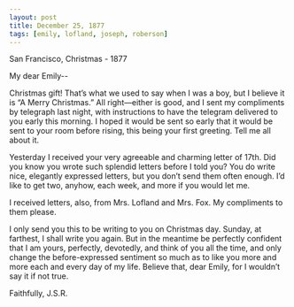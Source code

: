 ```yaml
---
layout: post
title: December 25, 1877
tags: [emily, lofland, joseph, roberson]
---
```

San Francisco, Christmas - 1877  

My dear Emily--  

Christmas gift!  That’s what we used to say when I was a boy, but I believe it is “A Merry Christmas.”  All right—either is good, and I sent my compliments by telegraph last night, with instructions to have the telegram delivered to you early this morning.  I hoped it would be sent so early that it would be sent to your room before rising, this being your first greeting.  Tell me all about it.  

Yesterday I received your very agreeable and charming letter of 17th.  Did you know you wrote such splendid letters before I told you?  You do write nice, elegantly expressed letters, but you don’t send them often enough.  I’d like to get two, anyhow, each week, and more if you would let me.  

I received letters, also, from Mrs. Lofland and Mrs. Fox.  My compliments to them please.  

I only send you this to be writing to you on Christmas day.  Sunday, at farthest, I shall write you again.  But in the meantime be perfectly confident that I am yours, perfectly, devotedly, and think of you all the time, and only change the before-expressed sentiment so much as to like you more and more each and every day of my life.  Believe that, dear Emily, for I wouldn’t say it if not true.  

Faithfully, J.S.R.
